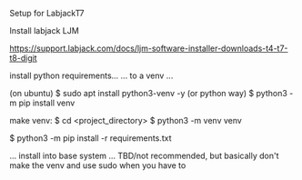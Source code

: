 Setup for LabjackT7


Install labjack LJM

https://support.labjack.com/docs/ljm-software-installer-downloads-t4-t7-t8-digit

install python requirements...
... to a venv ...

(on ubuntu)
$ sudo apt install python3-venv -y
(or python way)
$ python3 -m pip install venv

make venv:
$ cd <project_directory>
$ python3 -m venv venv

$ python3 -m pip install -r requirements.txt

... install into base system ...
TBD/not recommended, but basically don't make the venv and use sudo when you have to